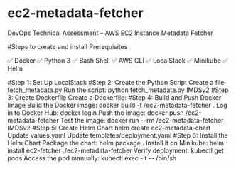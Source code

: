 # ec2-metadata-fetcher
DevOps Technical Assessment – AWS EC2 Instance Metadata Fetcher

#Steps to create and install 
Prerequisites

✅ Docker
✅ Python 3
✅ Bash Shell
✅ AWS CLI
✅ LocalStack
✅ Minikube
✅ Helm

#Step 1: Set Up LocalStack
#Step 2: Create the Python Script
  Create a file fetch_metadata.py
  Run the script:
  python fetch_metadata.py IMDSv2
#Step 3: Create Dockerfile
  Create a Dockerfile:
#Step 4: Build and Push Docker Image
Build the Docker image:
  docker build -t <your-dockerhub-username>/ec2-metadata-fetcher .
Log in to Docker Hub:
  docker login
Push the image:
  docker push <your-dockerhub-username>/ec2-metadata-fetcher
Test the image:
  docker run --rm <your-dockerhub-username>/ec2-metadata-fetcher IMDSv2
#Step 5: Create Helm Chart
  helm create ec2-metadata-chart
  Update values.yaml
  Update templates/deployment.yaml
#Step 6: Install the Helm Chart
Package the chart:
  helm package .
Install it on Minikube:
  helm install ec2-fetcher ./ec2-metadata-fetcher
Verify deployment:
  kubectl get pods
Access the pod manually:
  kubectl exec -it <pod-name> -- /bin/sh

